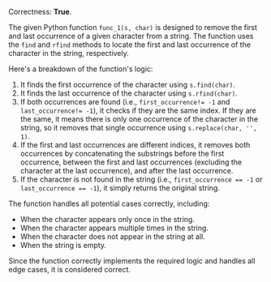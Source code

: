 Correctness: **True**.

The given Python function `func_1(s, char)` is designed to remove the first and last occurrence of a given character from a string. The function uses the `find` and `rfind` methods to locate the first and last occurrence of the character in the string, respectively.

Here's a breakdown of the function's logic:

1. It finds the first occurrence of the character using `s.find(char)`.
2. It finds the last occurrence of the character using `s.rfind(char)`.
3. If both occurrences are found (i.e., `first_occurrence!= -1` and `last_occurrence!= -1`), it checks if they are the same index. If they are the same, it means there is only one occurrence of the character in the string, so it removes that single occurrence using `s.replace(char, '', 1)`.
4. If the first and last occurrences are different indices, it removes both occurrences by concatenating the substrings before the first occurrence, between the first and last occurrences (excluding the character at the last occurrence), and after the last occurrence.
5. If the character is not found in the string (i.e., `first_occurrence == -1` or `last_occurrence == -1`), it simply returns the original string.

The function handles all potential cases correctly, including:

* When the character appears only once in the string.
* When the character appears multiple times in the string.
* When the character does not appear in the string at all.
* When the string is empty.

Since the function correctly implements the required logic and handles all edge cases, it is considered correct.